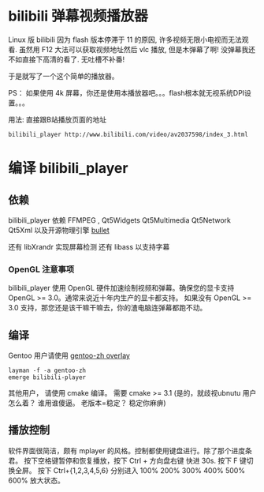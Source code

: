 
# bilibili 弹幕视频播放器

Linux 版 bilibili 因为 flash 版本停滞于 11 的原因, 许多视频无限小电视而无法观看.
虽然用 F12 大法可以获取视频地址然后 vlc 播放, 但是木弹幕了啊! 没弹幕我还不如直接下高清的看了.
无吐槽不补番!

于是就写了一个这个简单的播放器。

PS： 如果使用 4k 屏幕，你还是使用本播放器吧。。。flash根本就无视系统DPI设置。。。

用法: 直接跟B站播放页面的地址

	bilibili_player http://www.bilibili.com/video/av2037598/index_3.html


# 编译 bilibili_player

## 依赖

bilibili_player 依赖 FFMPEG , Qt5Widgets Qt5Multimedia Qt5Network Qt5Xml 以及开源物理引擎 [bullet](https://github.com/bulletphysics/bullet3)

还有 libXrandr 实现屏幕检测
还有 libass 以支持字幕

### OpenGL 注意事项

bilibili_player 使用 OpenGL 硬件加速绘制视频和弹幕。确保您的显卡支持 OpenGL >= 3.0。通常来说近十年内生产的显卡都支持。
如果没有 OpenGL >= 3.0 支持，那您还是该干嘛干嘛去，你的渣电脑连弹幕都跑不动。

## 编译

Gentoo 用户请使用 [gentoo-zh overlay](https://github.com/microcai/gentoo-zh)

	layman -f -a gentoo-zh
	emerge bilibili-player

其他用户， 请使用 cmake 编译。 需要 cmake >= 3.1 (是的，就歧视ubnutu 用户怎么着？ 谁用谁傻逼。 老版本=稳定？ 稳定你麻痹)

## 播放控制

软件界面很简洁，颇有 mplayer 的风格。控制都使用键盘进行。除了那个进度条君。
按下空格键暂停和恢复播放，按下 Ctrl + 方向盘右键 快进 30s. 按下 F 键切换全屏。
按下 Ctrl+{1,2,3,4,5,6} 分别进入 100% 200% 300% 400% 500% 600% 放大状态。


